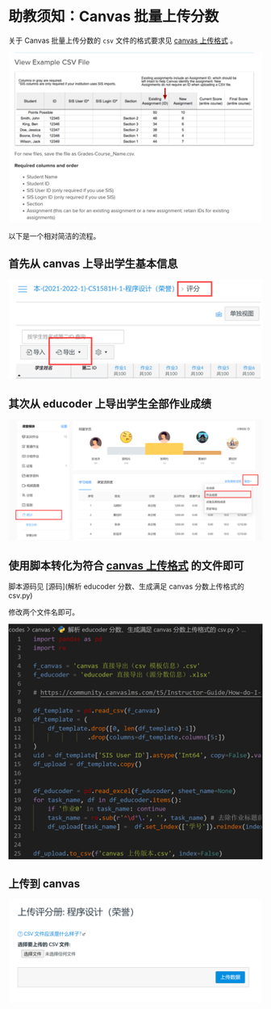 # 助教须知：Canvas 批量上传分数

关于 Canvas 批量上传分数的 `csv` 文件的格式要求见 [canvas 上传格式](https://community.canvaslms.com/t5/Instructor-Guide/How-do-I-import-grades-in-the-Gradebook/ta-p/807) 。



![](../../tutorials/imgs/canvas上传格式.png)

以下是一个相对简洁的流程。

## 首先从 canvas 上导出学生基本信息

![](../../tutorials/imgs/canvas导出.png)



## 其次从 educoder 上导出学生全部作业成绩

![](../../tutorials/imgs/educoder全部作业成绩.png)

## 使用脚本转化为符合 [canvas 上传格式](https://community.canvaslms.com/t5/Instructor-Guide/How-do-I-import-grades-in-the-Gradebook/ta-p/807) 的文件即可

脚本源码见 [源码](解析 educoder 分数、生成满足 canvas 分数上传格式的 csv.py)

修改两个文件名即可。

![](../../tutorials/imgs/2022-01-15-15-20-12.png)

## 上传到 canvas 

![](../../tutorials/imgs/上传到canvas.png)